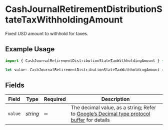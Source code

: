 # CashJournalRetirementDistributionStateTaxWithholdingAmount

Fixed USD amount to withhold for taxes.

## Example Usage

```typescript
import { CashJournalRetirementDistributionStateTaxWithholdingAmount } from "@apexfintechsolutions/ascend-sdk/models/components";

let value: CashJournalRetirementDistributionStateTaxWithholdingAmount = {};
```

## Fields

| Field                                                                                                                                                                                                              | Type                                                                                                                                                                                                               | Required                                                                                                                                                                                                           | Description                                                                                                                                                                                                        |
| ------------------------------------------------------------------------------------------------------------------------------------------------------------------------------------------------------------------ | ------------------------------------------------------------------------------------------------------------------------------------------------------------------------------------------------------------------ | ------------------------------------------------------------------------------------------------------------------------------------------------------------------------------------------------------------------ | ------------------------------------------------------------------------------------------------------------------------------------------------------------------------------------------------------------------ |
| `value`                                                                                                                                                                                                            | *string*                                                                                                                                                                                                           | :heavy_minus_sign:                                                                                                                                                                                                 | The decimal value, as a string; Refer to [Google’s Decimal type protocol buffer](https://github.com/googleapis/googleapis/blob/40203ca1880849480bbff7b8715491060bbccdf1/google/type/decimal.proto#L33) for details |